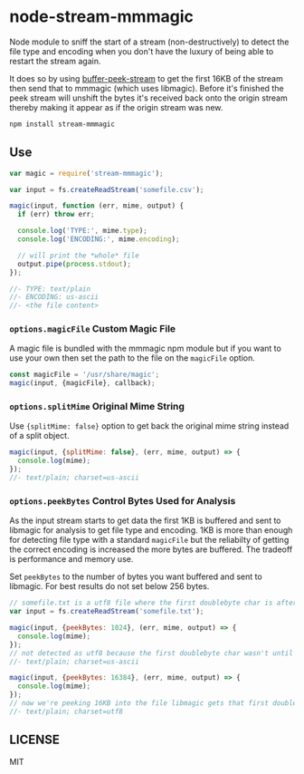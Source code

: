 # node-stream-mmmagic

Node module to sniff the start of a stream (non-destructively) to detect the file type and encoding
when you don't have the luxury of being able to restart the stream again.

It does so by using [buffer-peek-stream](https://github.com/seangarner/node-buffer-peek-stream) to
get the first 16KB of the stream then send that to mmmagic (which uses libmagic).  Before it's
finished the peek stream will unshift the bytes it's received back onto the origin stream thereby
making it appear as if the origin stream was new.

```bash
npm install stream-mmmagic
```

## Use
```js
var magic = require('stream-mmmagic');

var input = fs.createReadStream('somefile.csv');

magic(input, function (err, mime, output) {
  if (err) throw err;

  console.log('TYPE:', mime.type);
  console.log('ENCODING:', mime.encoding);

  // will print the *whole* file
  output.pipe(process.stdout);
});

//- TYPE: text/plain
//- ENCODING: us-ascii
//- <the file content>
```

### `options.magicFile` Custom Magic File
A magic file is bundled with the mmmagic npm module but if you want to use your own then set the path to the file on
the `magicFile` option.

```js
const magicFile = '/usr/share/magic';
magic(input, {magicFile}, callback);
```

### `options.splitMime` Original Mime String
Use `{splitMime: false}` option to get back the original mime string instead of a split object.
```js
magic(input, {splitMime: false}, (err, mime, output) => {
  console.log(mime);
});
//- text/plain; charset=us-ascii
```

### `options.peekBytes` Control Bytes Used for Analysis
As the input stream starts to get data the first 1KB is buffered and sent to libmagic for analysis to get file type and
encoding.  1KB is more than enough for detecting file type with a standard `magicFile` but the reliabilty of getting the
correct encoding is increased the more bytes are buffered.  The tradeoff is performance and memory use.

Set `peekBytes` to the number of bytes you want buffered and sent to libmagic.  For best results do not set below 256
bytes.

```js
// somefile.txt is a utf8 file where the first doublebyte char is after the first 1KB of the file
var input = fs.createReadStream('somefile.txt');

magic(input, {peekBytes: 1024}, (err, mime, output) => {
  console.log(mime);
});
// not detected as utf8 because the first doublebyte char wasn't until later in the stream
//- text/plain; charset=us-ascii

magic(input, {peekBytes: 16384}, (err, mime, output) => {
  console.log(mime);
});
// now we're peeking 16KB into the file libmagic gets that first doublebyte char and knows it's utf8
//- text/plain; charset=utf8
```

## LICENSE
MIT
